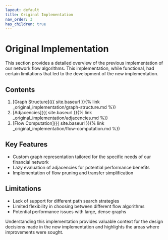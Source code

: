 ```yaml
---
layout: default
title: Original Implementation
nav_order: 3
has_children: true
---
```


# Original Implementation

This section provides a detailed overview of the previous implementation of our network flow algorithms. This implementation, while functional, had certain limitations that led to the development of the new implementation.

## Contents

1. [Graph Structure]({{ site.baseurl }}{% link _original_implementation/graph-structure.md %})
2. [Adjacencies]({{ site.baseurl }}{% link _original_implementation/adjacencies.md %})
3. [Flow Computation]({{ site.baseurl }}{% link _original_implementation/flow-computation.md %})

## Key Features

- Custom graph representation tailored for the specific needs of our financial network
- Lazy evaluation of adjacencies for potential performance benefits
- Implementation of flow pruning and transfer simplification

## Limitations

- Lack of support for different path search strategies
- Limited flexibility in choosing between different flow algorithms
- Potential performance issues with large, dense graphs

Understanding this implementation provides valuable context for the design decisions made in the new implementation and highlights the areas where improvements were sought.